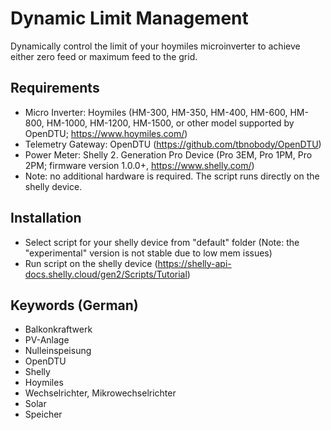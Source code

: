 
# Dynamic Limit Management
Dynamically control the limit of your hoymiles microinverter to achieve either zero feed or maximum feed to the grid.


## Requirements
* Micro Inverter: Hoymiles (HM-300, HM-350, HM-400, HM-600, HM-800, HM-1000, HM-1200, HM-1500, or other model supported by OpenDTU; https://www.hoymiles.com/)
* Telemetry Gateway: OpenDTU (https://github.com/tbnobody/OpenDTU) 
* Power Meter: Shelly 2. Generation Pro Device (Pro 3EM, Pro 1PM, Pro 2PM; firmware version 1.0.0+, https://www.shelly.com/)
* Note: no additional hardware is required. The script runs directly on the shelly device.

## Installation
* Select script for your shelly device from "default" folder (Note: the "experimental" version is not stable due to low mem issues)
* Run script on the shelly device (https://shelly-api-docs.shelly.cloud/gen2/Scripts/Tutorial)

## Keywords (German)
* Balkonkraftwerk
* PV-Anlage
* Nulleinspeisung
* OpenDTU
* Shelly
* Hoymiles
* Wechselrichter, Mikrowechselrichter
* Solar
* Speicher



